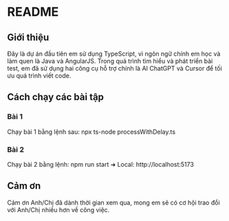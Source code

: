 # README

## Giới thiệu
Đây là dự án đầu tiên em sử dụng TypeScript, vì ngôn ngữ chính em học và làm quen là Java và AngularJS. Trong quá trình tìm hiểu và phát triển bài test, em đã sử dụng hai công cụ hỗ trợ chính là AI ChatGPT và Cursor để tối ưu quá trình viết code.

## Cách chạy các bài tập

### Bài 1
Chạy bài 1 bằng lệnh sau:
npx ts-node processWithDelay.ts

### Bài 2
Chạy bài 2 bằng lệnh:
npm run start
➜ Local: http://localhost:5173

## Cảm ơn
Cảm ơn Anh/Chị đã dành thời gian xem qua, mong em sẽ có cơ hội trao đổi với Anh/Chị nhiều hơn về công việc.


